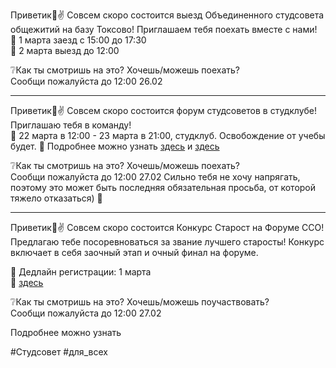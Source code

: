 Приветик💛✌
Совсем скоро состоится выезд Объединенного студсовета общежитий на базу Токсово! Приглашаем тебя поехать вместе с нами!  
📌 1 марта заезд с 15:00 до 17:30  
📌  2 марта выезд до 12:00  
  
❔Как ты смотришь на это? Хочешь/можешь поехать?  
Сообщи пожалуйста до 12:00 26.02

---
Приветик💛✌
Совсем скоро состоится форум студсоветов в студклубе! Приглашаю тебя в команду!  
📌 22 марта в 12:00 - 23 марта в 21:00, студклуб. Освобождение от учебы будет. 
📌 Подробнее можно узнать [здесь](https://vk.com/wall-212285777_637) и [здесь](https://vk.com/wall-212285777_636) 
  
❔Как ты смотришь на это? Хочешь/можешь поехать?  
Сообщи пожалуйста до 12:00 27.02
Сильно тебя не хочу напрягать, поэтому это может быть последняя обязательная просьба, от которой тяжело отказаться) 🤗

---
Приветик💛✌
Совсем скоро состоится Конкурс Старост на Форуме ССО! Предлагаю тебе посоревноваться за звание лучшего старосты! Конкурс включает в себя заочный этап и очный финал на форуме.

📌 Дедлайн регистрации: 1 марта  
📌 [здесь](https://vk.com/wall-212285777_644)
  
❔Как ты смотришь на это? Хочешь/можешь поучаствовать?  
Сообщи пожалуйста до 12:00 27.02

Подробнее можно узнать 

#Студсовет #для_всех 